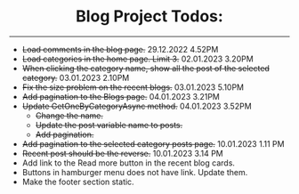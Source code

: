<div align="center">

 # Blog Project Todos:

</div>

---
- ~~Load comments in the blog page.~~ 29.12.2022 4.52PM
- ~~Load categories in the home page. Limit 3.~~ 02.01.2023 3.20PM
- ~~When clicking the category name, show all the post of the selected category.~~ 03.01.2023 2.10PM
- ~~Fix the size problem on the recent blogs.~~ 03.01.2023 5.10PM
- ~~Add pagination to the Blogs page.~~ 04.01.2023 3.21PM
- ~~Update GetOneByCategoryAsync method.~~ 04.01.2023 3.52PM
    - ~~Change the name.~~
    - ~~Update the post variable name to posts.~~
    - ~~Add pagination.~~
- ~~Add pagination to the selected category posts page.~~ 10.01.2023 1.11 PM
- ~~Recent post should be the reverse.~~ 10.01.2023 3.14 PM
- Add link to the Read more button in the recent blog cards.
- Buttons in hamburger menu does not have link. Update them.
- Make the footer section static.